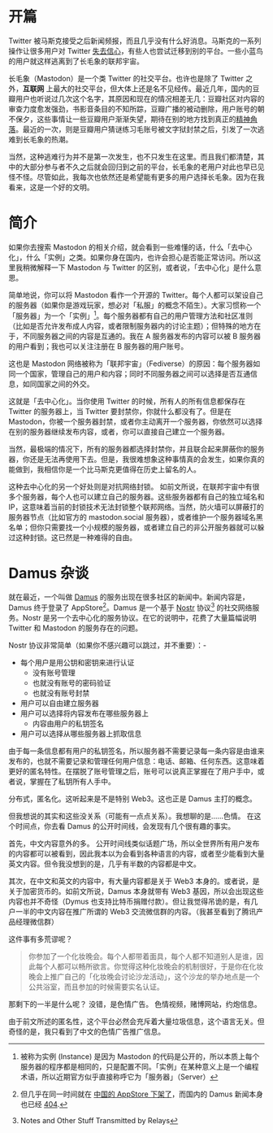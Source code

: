 # 开篇
Twitter 被马斯克接受之后新闻频报，而且几乎没有什么好消息。马斯克的一系列操作让很多用户对 Twitter [失去信心](https://m.huanqiu.com/article/4AWS3snd5fv)，有些人也尝试迁移到别的平台。一些小蓝鸟的用户就这样逃离到了长毛象的联邦宇宙。

长毛象（Mastodon）是一个类 Twitter 的社交平台。也许也是除了 Twitter 之外，**互联网** 上最大的社交平台，但大体上还是名不见经传。最近几年，国内的豆瓣用户也听说过几次这个名字，其原因和现在的情况相差无几：豆瓣社区对内容的审查力度愈发强劲，书影音条目的不知所踪，豆瓣广播的被动删除，用户账号的朝不保夕，这些事情让一些豆瓣用户渐渐失望，期待在别的地方找到真正的[精神角落](https://neodb.social/movie/1O7n8w6QZGuJ6KR6Ex3VyO)。最近的一次，则是豆瓣用户猜谜练习毛账号被文字狱封禁之后，引发了一次逃难到长毛象的热潮。

当然，这种逃难行为并不是第一次发生，也不只发生在这里。而且我们都清楚，其中的大部分参与者不久之后就会回归到之前的平台，长毛象的老用户对此也早已见怪不怪。尽管如此，我每次也依然还是希望能有更多的用户选择长毛象。因为在我看来，这是一个好的文明。

# 简介
如果你去搜索 Mastodon 的相关介绍，就会看到一些难懂的话，什么「去中心化」，什么「实例」之类。如果你身在国内，也许会担心是否能正常访问。所以这里我稍微解释一下 Mastodon 与 Twitter 的区别，或者说，「去中心化」是什么意思。

简单地说，你可以将 Mastodon 看作一个开源的 Twitter。每个人都可以架设自己的服务器（如果你是游戏玩家，想必对「私服」的概念不陌生）。大家习惯称一个「服务器」为一个「实例」[^1]。每个服务器都有自己的用户管理方法和社区准则（比如是否允许发布成人内容，或者限制服务器内的讨论主题）；但特殊的地方在于，不同服务器之间的内容是互通的。我在 A 服务器发布的内容可以被 B 服务器的用户看到；我也可以关注注册在 B 服务器的用户账号。

这也是 Mastodon 网络被称为「联邦宇宙」（Fediverse）的原因：每个服务器如同一个国家，管理自己的用户和内容；同时不同服务器之间可以选择是否互通信息，如同国家之间的外交。

这就是「去中心化」。当你使用 Twitter 的时候，所有人的所有信息都保存在 Twitter 的服务器上，当 Twitter 要封禁你，你就什么都没有了。但是在 Mastodon，你被一个服务器封禁，或者你主动离开一个服务器，你依然可以选择在别的服务器继续发布内容，或者，你可以直接自己建立一个服务器。

当然，最极端的情况下，所有的服务器都选择封禁你，并且联合起来屏蔽你的服务器，你还是无法再使用下去。但是，我很难想象这种事情真的会发生，如果你真的能做到，我相信你是一个比马斯克更值得在历史上留名的人。

这种去中心化的另一个好处则是对抗网络封锁。
如前文所说，在联邦宇宙中有很多个服务器，每个人也可以建立自己的服务器。这些服务器都有自己的独立域名和 IP，这意味着当前的封锁技术无法封锁整个联邦网络。当然，防火墙可以屏蔽打的服务器节点（比如官方的 mastodon.social 服务器），或者维护一个服务器域名黑名单；但你只需要找一个小规模的服务器，或者建立自己的非公开服务器就可以躲过这种封锁。这已然是一种难得的自由。


# Damus 杂谈
就在最近，一个叫做 [Damus](https://damus.io) 的服务出现在很多社区的新闻中。新闻内容是，Damus 终于登录了 AppStore[^2]。Damus 是一个基于 [Nostr](https://github.com/nostr-protocol/nostr) 协议[^3] 的社交网络服务。Nostr 是另一个去中心化的服务协议。在它的说明中，花费了大量篇幅说明 Twitter 和 Mastodon 的服务存在的问题。

Nostr 协议非常简单（如果你不感兴趣可以跳过，并不重要）：- 
- 每个用户是用公钥和密钥来进行认证
	- 没有账号管理
	- 也就没有账号的密码验证
	- 也就没有账号封禁
- 用户可以自由建立服务器
- 用户可以选择将内容发布在哪些服务器上
	- 内容由用户的私钥签名
- 用户可以选择从哪些服务器上抓取信息

由于每一条信息都有用户的私钥签名，所以服务器不需要记录每一条内容是由谁来发布的，也就不需要记录和管理任何用户信息：电话、邮箱、任何东西。这意味着更好的匿名特性。在摆脱了账号管理之后，账号可以说真正掌握在了用户手中，或者说，掌握在了私钥所有人手中。

分布式，匿名化。这听起来是不是特别 Web3。这也正是 Damus 主打的概念。

但我想说的其实和这些没关系（可能有一点点关系）。我想聊的是……色情。
在这个时间点，你去看 Damus 的公开时间线，会发现有几个很有趣的事实。

首先，中文内容意外的多。
公开时间线类似话题广场，所以全世界所有用户发布的内容都可以被看到，因此我本以为会看到各种语言的内容，或者至少能看到大量英文内容。但令我没想到的是，几乎有半数的内容都是中文。

其次，在中文和英文的内容中，有大量内容都是关于 Web3 本身的。或者说，是关于加密货币的。如前文所说，Damus 本身就带有 Web3 基因，所以会出现这些内容也并不奇怪（Dymus 也支持比特币捐赠付款）。但让我觉得吊诡的是，有几户一半的中文内容在推广所谓的 Web3 交流微信群的内容。（我甚至看到了腾讯产品经理微信群）

这件事有多荒谬呢？

> 你参加了一个化妆晚会。每个人都带着面具，每个人都不知道别人是谁，因此每个人都可以畅所欲言。你觉得这种化妆晚会的机制很好，于是你在化妆晚会上推广自己的「化妆晚会讨论沙龙活动」，这个沙龙的举办地点是一个公共浴室，而且参加的时候需要实名认证。

那剩下的一半是什么呢？
没错，是色情广告。
色情视频，赌博网站，约炮信息。

由于前文所述的匿名性，这个平台必然会充斥着大量垃圾信息，这个语言无关。但奇怪的是，我只看到了中文的色情广告推广信息。


[^1]: 被称为实例 (Instance) 是因为 Mastodon 的代码是公开的，所以本质上每个服务器的程序都是相同的，只是配置不同。「实例」在某种意义上是一个编程术语，所以近期官方似乎直接称呼它为「服务器」（Server）
[^2]:  但几乎在同一时间就在 [中国的 AppStore 下架了](https://www.odaily.news/newsflash/311814)，而国内的 Damus 新闻本身也已经 [404](https://t.cj.sina.com.cn/articles/view/2286037382/884229860200185iq).
[^3]: Notes and Other Stuff Transmitted by Relays